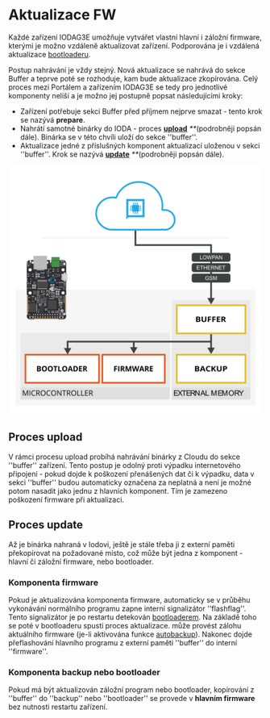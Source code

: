 # Aktualizace FW

Každé zařízení IODAG3E umožňuje vytvářet vlastní hlavní i záložní firmware, kterými je možno vzdáleně aktualizovat zařízení. Podporována je i vzdálená aktualizace [bootloaderu](../../sprava-a-diagnostika/bootloader/).

Postup nahrávání je vždy stejný. Nová aktualizace se nahrává do sekce Buffer a teprve poté se rozhoduje, kam bude aktualizace zkopírována. Celý proces mezi Portálem a zařízením IODAG3E se tedy pro jednotlivé komponenty neliší a je možno jej postupně popsat následujícími kroky:

* Zařízení potřebuje sekci Buffer před příjmem nejprve smazat - tento krok se nazývá **prepare**. 
* Nahrátí samotné binárky do IODA - proces [**upload**](aktualizace-fw.md#proces-upload) _\*\*_\(podrobněji popsán dále\). Binárka se v této chvíli uloží do sekce ''buffer''.
* Aktualizace jedné z příslušných komponent aktualizací uloženou v sekci ''buffer''. Krok se nazývá [**update**](aktualizace-fw.md#proces-update) _\*\*_\(podrobněji popsán dále\).

![](../../../.gitbook/assets/cloud-to-buffer.png)

## Proces upload

V rámci procesu upload probíhá nahrávání binárky z Cloudu do sekce ''buffer'' zařízení. Tento postup je odolný proti výpadku internetového připojení - pokud dojde k poškození přenášených dat či k výpadku, data v sekci ''buffer'' budou automaticky označena za neplatná a není je možné potom nasadit jako jednu z hlavních komponent. Tím je zamezeno poškození firmware při aktualizaci.

## Proces update

Až je binárka nahraná v Iodovi, ještě je stále třeba ji z externí paměti překopírovat na požadované místo, což může být jedna z komponent - hlavní či záložní firmware, nebo bootloader.

### Komponenta firmware

Pokud je aktualizována komponenta firmware, automaticky se v průběhu vykonávání normálního programu zapne interní signalizátor ''flashflag''. Tento signalizátor je po restartu detekován [bootloaderem](../../sprava-a-diagnostika/bootloader/). Na základě toho se poté v bootloaderu spustí proces aktualizace. může provést zálohu aktuálního firmware \(je-li aktivována funkce [autobackup](autobackup.md)\). Nakonec dojde přeflashování hlavního programu z externí paměti ''buffer'' do interní ''firmware''.

### Komponenta backup nebo bootloader

Pokud má být aktualizován záložní program nebo bootloader, kopírování z ''buffer'' do ''backup'' nebo ''bootloader'' se provede v **hlavním firmware** bez nutnosti restartu zařízení.

